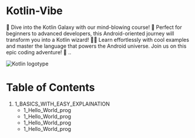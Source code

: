 # Kotlin-Vibe

🚀 Dive into the Kotlin Galaxy with our mind-blowing course! 🌌 Perfect for beginners to advanced developers, this Android-oriented journey will transform you into a Kotlin wizard! 🧙‍♂️ Learn effortlessly with cool examples and master the language that powers the Android universe. Join us on this epic coding adventure! 🌟
..

![Kotlin logotype](https://github.com/alidehkhodaei/kotlin-cheatsheet/raw/main/images/kotlin_logotype.jpg)

# Table of Contents
 1. 1_BASICS_WITH_EASY_EXPLAINATION
     * 1_Hello_World_prog
     * 1_Hello_World_prog
     * 1_Hello_World_prog
     * 1_Hello_World_prog
